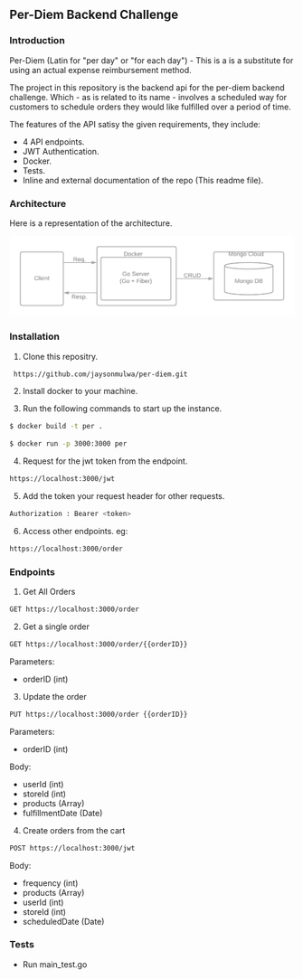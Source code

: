 ## Per-Diem Backend Challenge

### Introduction

Per-Diem (Latin for "per day" or "for each day") - This is a is a substitute for using an actual expense reimbursement method.

The project in this repository is the backend api for the per-diem backend challenge. Which - as is related to its name - involves a scheduled way for customers to schedule orders they would like fulfilled over a period of time.

The features of the API satisy the given requirements, they include:
- 4 API endpoints.
- JWT Authentication.
- Docker.
- Tests.
- Inline and external documentation of the repo (This readme file).

### Architecture

Here is a representation of the architecture.

![alt text](https://github.com/jaysonmulwa/per-diem/blob/main/arch.png?raw=true)

### Installation

1. Clone this repositry.
```bash
 https://github.com/jaysonmulwa/per-diem.git
```
2. Install docker to your machine.

3. Run the following commands to start up the instance.
```bash
$ docker build -t per .
```
```bash
$ docker run -p 3000:3000 per
```

4. Request for the jwt token from the endpoint.
```bash
https://localhost:3000/jwt
```
5. Add the token your request header for other requests.
```bash
Authorization : Bearer <token>
```

6. Access other endpoints. eg:
```bash
https://localhost:3000/order
```


### Endpoints

1. Get All Orders
```bash
GET https://localhost:3000/order
```


2. Get a single order
```bash
GET https://localhost:3000/order/{{orderID}}
```
Parameters: 
- orderID (int)


3. Update the order
```bash
PUT https://localhost:3000/order {{orderID}}
```
Parameters: 
- orderID (int)

Body: 
- userId (int)
- storeId (int)
- products (Array)
- fulfillmentDate (Date)


4. Create orders from the cart
```bash
POST https://localhost:3000/jwt
```
Body: 
- frequency (int)
- products (Array)
- userId (int)
- storeId (int)
- scheduledDate (Date)


### Tests

- Run main_test.go


